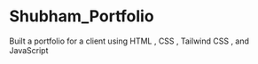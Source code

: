 # Shubham_Portfolio
Built a portfolio for a client using HTML , CSS , Tailwind CSS , and JavaScript 
